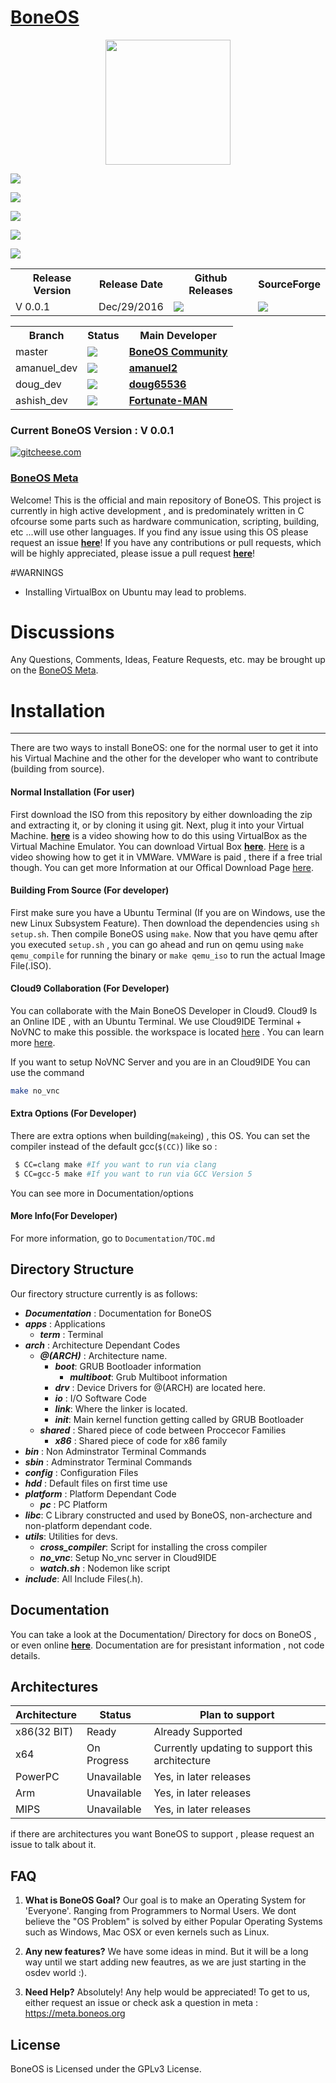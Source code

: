 # [BoneOS](https://BoneOS.org)


<p align="center"><a href="https://boneos.org" target="_blank"><img width="200"src="https://i.imgur.com/H6ixAr4.png"></a></p>


<p align="center">

<a href="https://amanuel2.gitbooks.io/boneos/content"><img src="https://img.shields.io/badge/Documentation-passing-brightgreen.svg"></a>

<a href="https://gitter.im/amanuel2/BoneOS?utm_source=badge&utm_medium=badge&utm_campaign=pr-badge&utm_content=badge"><img src="https://badges.gitter.im/amanuel2/BoneOS.svg"></a>

<a href="https://BoneOS.slack.com"><img src="https://slack.boneos.org/badge.svg"></a>

<a href="https://zenhub.com"><img src="https://raw.githubusercontent.com/ZenHubIO/support/master/zenhub-badge.png"></a>

<a href="https://www.bountysource.com/teams/boneos"><img src="https://api.bountysource.com/badge/team?team_id=184475"></a>
<table>
  <tr>
    <th>Release Version</th>
    <th>Release Date</th>
    <th>Github Releases</th>
    <th>SourceForge</th>
  </tr>
  
  <tr>
   <td>V 0.0.1</td>
   <td>Dec/29/2016</td>
   <td>
   <a href="https://github.com/Bone-Project/BoneOS/releases/download/v0.0.1/BoneOS.iso"><img src="https://img.shields.io/github/downloads/Bone-Project/BoneOS/BoneOS.iso.svg"/></a>
   </td>
   <td>
   <a href="https://sourceforge.net/projects/boneproject-boneos/files/Release%20V%200.0.1/BoneOS.iso/download"><img src="https://a.fsdn.com/con/app/sf-download-button"/></a>
   </td>
  </tr>
</table>

<table>
  <tr>
    <th>Branch</th>
    <th>Status</th>
    <th>Main Developer</th>
  </tr>
  
   <tr>
    <td>master</td>
    <td>
    <a href="https://travis-ci.org/Bone-Project/BoneOS/branches"> <img src="https://api.travis-ci.org/Bone-Project/BoneOS.svg?branch=master"/></a>
    </td>
    <td><strong><a href="https://github.com/Bone-Project">BoneOS Community</a></strong></td>
  </tr>
  
  <tr>
    <td>amanuel_dev</td>
    <td>
    <a href="https://travis-ci.org/Bone-Project/BoneOS/branches"> <img src="https://api.travis-ci.org/Bone-Project/BoneOS.svg?branch=amanuel_dev"/></a>
    </td>
    <td><strong><a href="https://github.com/amanuel2">amanuel2</a></strong></td>
  </tr>
   <tr>
    <td>doug_dev</td>
    <td>
    <a href="https://travis-ci.org/Bone-Project/BoneOS/branches"> <img src="https://api.travis-ci.org/Bone-Project/BoneOS.svg?branch=doug_dev"/></a>
    </td>
    <td><strong><a href="https://github.com/doug65536">doug65536</a></strong></td>
  </tr>
   <tr>
    <td>ashish_dev</td>
    <td>
    <a href="https://travis-ci.org/Bone-Project/BoneOS/branches"> <img src="https://api.travis-ci.org/Bone-Project/BoneOS.svg?branch=ashish_dev"/></a>
    </td>
    <td><strong><a href="https://github.com/Fortunate-MAN">Fortunate-MAN</a></strong></td>
  </tr>
</table>
</p>



<h3 color="red"> Current BoneOS Version : V 0.0.1 </h3>




[![gitcheese.com](https://api.gitcheese.com/v1/projects/fa53637b-26a0-49e0-b836-ae4b5c63adc8/badges?type=1)](https://www.gitcheese.com/app/#/projects/fa53637b-26a0-49e0-b836-ae4b5c63adc8/pledges/create)






### [BoneOS Meta](https://meta.boneos.org/)


Welcome! This is the official and main repository of BoneOS. This project is currently in high active development , 
and is predominately written in C ofcourse some parts such as  hardware communication, scripting, building, etc ...will use
other languages. 
If you find any issue using this OS please request an issue [**here**](https://meta.boneos.org/)!
If you have any contributions or pull requests, which will be highly appreciated, please issue a pull request 
[**here**](https://github.com/Bone-Project/BoneOS/pulls)! 

#WARNINGS

 - Installing VirtualBox on Ubuntu may lead to problems.


# Discussions

Any Questions, Comments, Ideas, Feature Requests, etc. may be brought up on the [BoneOS Meta](https://meta.boneos.org/).

# Installation
---

There are two ways to install BoneOS: one for the normal user to get it into his Virtual Machine and the other for the developer who want to contribute (building from source). 

#### Normal Installation (For user)
  First download the ISO from this repository by either downloading the zip and extracting it, or by cloning it using git. Next, plug it into your Virtual Machine. [**here**](https://www.youtube.com/watch?v=rBjlaEAzUZo&feature=youtu.be) is a video showing how to do this using VirtualBox as the Virtual Machine Emulator. You can download Virtual Box [**here**](https://www.virtualbox.org/). [Here](https://www.youtube.com/watch?v=yDiwl6AxNrc&feature=youtu.be) is a video showing how to get it in VMWare. VMWare is paid , there if a free trial though. You can get more Information at our Offical Download Page [here](https://boneos.org/download.html). 
 
#### Building From Source (For developer)

 First make sure you have a Ubuntu Terminal (If you are on Windows, use the new Linux Subsystem Feature). Then download the dependencies using `sh setup.sh`. Then compile BoneOS using `make`. Now that you have qemu after you executed `setup.sh` , you can go ahead and run on qemu using `make qemu_compile` for running the binary or `make qemu_iso` to run the actual Image File(.ISO).
 
#### Cloud9 Collaboration (For Developer) 
 
 You can collaborate with the Main BoneOS Developer in Cloud9. Cloud9 Is an Online IDE , with an Ubuntu Terminal. We use Cloud9IDE Terminal + NoVNC to make this possible.
 the workspace is located [here](https://ide.c9.io/amanuel2/osdev) . You can learn more [here](https://community.c9.io/t/cant-install-grub/11653/5?u=phpcoder231).
 
 If you want to setup NoVNC Server and you are in an Cloud9IDE You can use the command 
 
 ```sh
 make no_vnc
 ```
 
#### Extra Options (For Developer)

 There are extra options when building(`make`ing) , this OS. You can set the compiler instead of the default
 gcc(`$(CC)`) like so : 
 
 ```sh
  $ CC=clang make #If you want to run via clang
  $ CC=gcc-5 make #If you want to run via GCC Version 5
 ```
 
 You can see more in Documentation/options

#### More Info(For Developer)
For more information, go to `Documentation/TOC.md`
 
Directory Structure
----
Our firectory structure currently is as follows:

- ***Documentation*** : Documentation for BoneOS
- ***apps*** : Applications
   - ***term*** : Terminal
- ***arch*** : Architecture Dependant Codes
   - ***@(ARCH)*** : Architecture name.
     - ***boot***: GRUB Bootloader information 
       - ***multiboot***: Grub Multiboot information
     - ***drv***  : Device Drivers for @(ARCH) are located here.
     - ***io*** : I/O Software Code 
     - ***link***: Where the linker is located.
     - ***init***: Main kernel function getting called by GRUB Bootloader
  - ***shared*** : Shared piece of code between Proccecor Families
     - ***x86*** : Shared piece of code for x86 family
- ***bin*** : Non Adminstrator Terminal Commands
- ***sbin*** : Adminstrator Terminal Commands
- ***config*** : Configuration Files
- ***hdd*** : Default files on first time use
- ***platform*** : Platform Dependant Code
   - ***pc*** : PC Platform
- ***libc***: C Library constructed and used by BoneOS, non-archecture and non-platform dependant code.
- ***utils***: Utilities for devs.
   - ***cross_compiler***: Script for installing the cross compiler
   - ***no_vnc***: Setup No_vnc server in Cloud9IDE
   - ***watch.sh*** : Nodemon like script 
- ***include***: All Include Files(.h).

Documentation
---
You can take a look at the Documentation/ Directory for docs on BoneOS , or even online [**here**](https://amanuel2.gitbooks.io/boneos/content). Documentation are for presistant information , not code details.

Architectures
---
Architecture          |   Status    | Plan to support |
------------- | ------------- | -----------|
x86(32 BIT) |    Ready   |  Already Supported        |
x64| On Progress  |    Currently updating to support this architecture       |
PowerPC| Unavailable  |   Yes, in later releases       |
Arm| Unavailable   |    Yes, in later releases       |
MIPS | Unavailable|     Yes, in later releases     |

if there are architectures you want BoneOS to support , please request an issue to talk about it. 


FAQ
---

1) **What is BoneOS Goal?**
 Our goal is to make an Operating System for 'Everyone'. Ranging from Programmers
 to Normal Users. We dont believe the "OS Problem" is solved by either Popular
 Operating Systems such as Windows, Mac OSX or even kernels such as Linux.

2) **Any new features?**
 We have some ideas in mind. But it will be a long way until we start adding
 new feautres, as we are just starting in the osdev world :).

3) **Need Help?**
 Absolutely! Any help would be appreciated! To get to us, either request an
 issue or check ask a question in meta : https://meta.boneos.org

License
---

BoneOS is Licensed under the GPLv3 License.
